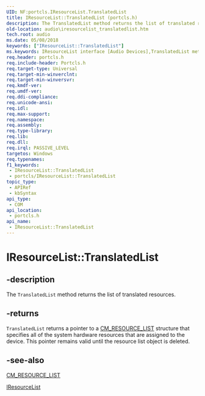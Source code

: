 ```yaml
---
UID: NF:portcls.IResourceList.TranslatedList
title: IResourceList::TranslatedList (portcls.h)
description: The TranslatedList method returns the list of translated resources.
old-location: audio\iresourcelist_translatedlist.htm
tech.root: audio
ms.date: 05/08/2018
keywords: ["IResourceList::TranslatedList"]
ms.keywords: IResourceList interface [Audio Devices],TranslatedList method, IResourceList.TranslatedList, IResourceList::TranslatedList, TranslatedList, TranslatedList method [Audio Devices], TranslatedList method [Audio Devices],IResourceList interface, audio.iresourcelist_translatedlist, audmp-routines_d74c0767-97d9-4488-82f1-51cde4dc8259.xml, portcls/IResourceList::TranslatedList
req.header: portcls.h
req.include-header: Portcls.h
req.target-type: Universal
req.target-min-winverclnt: 
req.target-min-winversvr: 
req.kmdf-ver: 
req.umdf-ver: 
req.ddi-compliance: 
req.unicode-ansi: 
req.idl: 
req.max-support: 
req.namespace: 
req.assembly: 
req.type-library: 
req.lib: 
req.dll: 
req.irql: PASSIVE_LEVEL
targetos: Windows
req.typenames: 
f1_keywords:
 - IResourceList::TranslatedList
 - portcls/IResourceList::TranslatedList
topic_type:
 - APIRef
 - kbSyntax
api_type:
 - COM
api_location:
 - portcls.h
api_name:
 - IResourceList::TranslatedList
---
```


# IResourceList::TranslatedList


## -description

The <code>TranslatedList</code> method returns the list of translated resources.

## -returns

<code>TranslatedList</code> returns a pointer to a <a href="/windows-hardware/drivers/ddi/wdm/ns-wdm-_cm_resource_list">CM_RESOURCE_LIST</a> structure that specifies all of the system hardware resources that are assigned to the device. This pointer remains valid until the resource list object is deleted.

## -see-also

<a href="/windows-hardware/drivers/ddi/wdm/ns-wdm-_cm_resource_list">CM_RESOURCE_LIST</a>



<a href="/windows-hardware/drivers/ddi/portcls/nn-portcls-iresourcelist">IResourceList</a>

